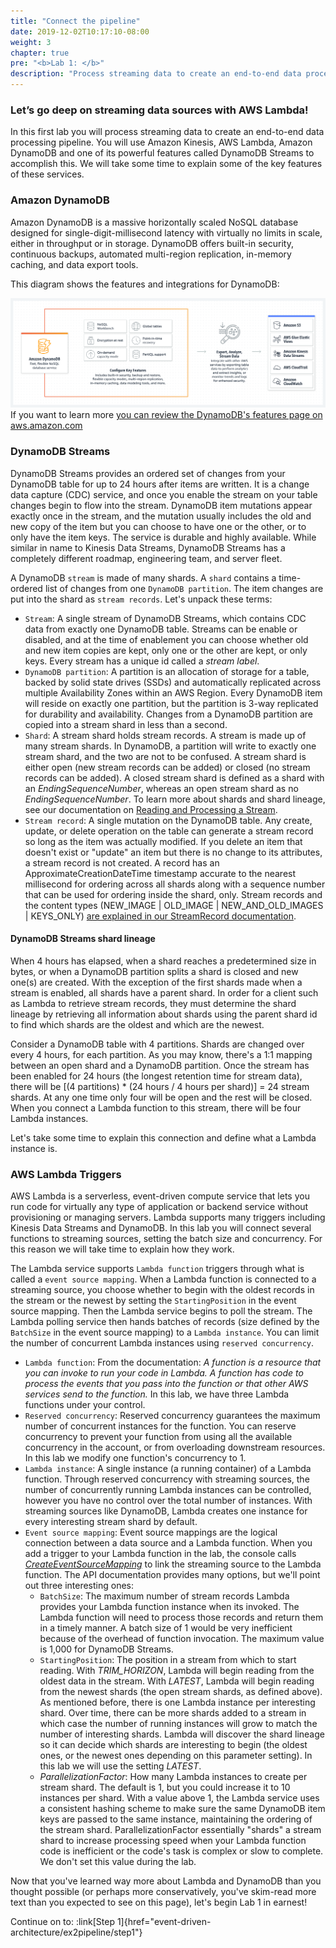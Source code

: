 ```yaml
---
title: "Connect the pipeline"
date: 2019-12-02T10:17:10-08:00
weight: 3
chapter: true
pre: "<b>Lab 1: </b>"
description: "Process streaming data to create an end-to-end data processing pipeline"
---
```


### Let’s go deep on streaming data sources with AWS Lambda!


In this first lab you will process streaming data to create an end-to-end data processing pipeline. You will use Amazon Kinesis, AWS Lambda, Amazon DynamoDB and one of its powerful features called DynamoDB Streams to accomplish this. We will take some time to explain some of the key features of these services.

### Amazon DynamoDB

Amazon DynamoDB is a massive horizontally scaled NoSQL database designed for single-digit-millisecond latency with virtually no limits in scale, either in throughput or in storage. DynamoDB offers built-in security, continuous backups, automated multi-region replication, in-memory caching, and data export tools.

This diagram shows the features and integrations for DynamoDB:

![DynamoDB ecosystem](/static/images/event-driven-architecture/lab1/dynamodb-ecosystem.png)
If you want to learn more [you can review the DynamoDB's features page on aws.amazon.com](https://aws.amazon.com/dynamodb/features/)


### DynamoDB Streams

DynamoDB Streams provides an ordered set of changes from your DynamoDB table for up to 24 hours after items are written. It is a change data capture (CDC) service, and once you enable the stream on your table changes begin to flow into the stream. DynamoDB item mutations appear exactly once in the stream, and the mutation usually includes the old and new copy of the item but you can choose to have one or the other, or to only have the item keys. The service is durable and highly available. While similar in name to Kinesis Data Streams, DynamoDB Streams has a completely different roadmap, engineering team, and server fleet.

A DynamoDB `stream` is made of many shards. A `shard` contains a time-ordered list of changes from one `DynamoDB partition`. The item changes are put into the shard as `stream records`. Let's unpack these terms:
- `Stream`: A single stream of DynamoDB Streams, which contains CDC data from exactly one DynamoDB table. Streams can be enable or disabled, and at the time of enablement you can choose whether old and new item copies are kept, only one or the other are kept, or only keys. Every stream has a unique id called a *stream label*.
- `DynamoDB partition`:  A partition is an allocation of storage for a table, backed by solid state drives (SSDs) and automatically replicated across multiple Availability Zones within an AWS Region. Every DynamoDB item will reside on exactly one partition, but the partition is 3-way replicated for durability and availability. Changes from a DynamoDB partition are copied into a stream shard in less than a second.
- `Shard`: A stream shard holds stream records. A stream is made up of many stream shards. In DynamoDB, a partition will write to exactly one stream shard, and the two are not to be confused. A stream shard is either open (new stream records can be added) or closed (no stream records can be added). A closed stream shard is defined as a shard with an *EndingSequenceNumber*, whereas an open stream shard as no *EndingSequenceNumber*. To learn more about shards and shard lineage, see our documentation on [Reading and Processing a Stream](https://docs.aws.amazon.com/amazondynamodb/latest/developerguide/Streams.html#Streams.Processing).
- `Stream record`: A single mutation on the DynamoDB table. Any create, update, or delete operation on the table can generate a stream record so long as the item was actually modified. If you delete an item that doesn't exist or "update" an item but there is no change to its attributes, a stream record is not created. A record has an ApproximateCreationDateTime timestamp accurate to the nearest millisecond for ordering across all shards along with a sequence number that can be used for ordering inside the shard, only. Stream records and the content types (NEW_IMAGE | OLD_IMAGE | NEW_AND_OLD_IMAGES | KEYS_ONLY) [are explained in our StreamRecord documentation](https://docs.aws.amazon.com/amazondynamodb/latest/APIReference/API_streams_StreamRecord.html).

#### DynamoDB Streams shard lineage

When 4 hours has elapsed, when a shard reaches a predetermined size in bytes, or when a DynamoDB partition splits a shard is closed and new one(s) are created. With the exception of the first shards made when a stream is enabled, all shards have a parent shard. In order for a client such as Lambda to retrieve stream records, they must determine the shard lineage by retrieving all information about shards using the parent shard id to find which shards are the oldest and which are the newest.

Consider a DynamoDB table with 4 partitions. Shards are changed over every 4 hours, for each partition. As you may know, there's a 1:1 mapping between an open shard and a DynamoDB partition. Once the stream has been enabled for 24 hours (the longest retention time for stream data), there will be [(4 partitions) * (24 hours / 4 hours per shard)] = 24 stream shards. At any one time only four will be open and the rest will be closed. When you connect a Lambda function to this stream, there will be four Lambda instances.

Let's take some time to explain this connection and define what a Lambda instance is.

### AWS Lambda Triggers

AWS Lambda is a serverless, event-driven compute service that lets you run code for virtually any type of application or backend service without provisioning or managing servers. Lambda supports many triggers including Kinesis Data Streams and DynamoDB. In this lab you will connect several functions to streaming sources, setting the batch size and concurrency. For this reason we will take time to explain how they work.


The Lambda service supports `Lambda function` triggers through what is called a `event source mapping`. When a Lambda function is connected to a streaming source, you choose whether to begin with the oldest records in the stream or the newest by setting the `StartingPosition` in the event source mapping. Then the Lambda service begins to poll the stream. The Lambda polling service then hands batches of records (size defined by the `BatchSize` in the event source mapping) to a `Lambda instance`. You can limit the number of concurrent Lambda instances using `reserved concurrency`.

- `Lambda function`: From the documentation: *A function is a resource that you can invoke to run your code in Lambda. A function has code to process the events that you pass into the function or that other AWS services send to the function.* In this lab, we have three Lambda functions under your control.
- `Reserved concurrency`: Reserved concurrency guarantees the maximum number of concurrent instances for the function. You can reserve concurrency to prevent your function from using all the available concurrency in the account, or from overloading downstream resources. In this lab we modify one function's concurrency to 1.
- `Lambda instance`: A single instance (a running container) of a Lambda function. Through reserved concurrency with streaming sources, the number of concurrently running Lambda instances can be controlled, however you have no control over the total number of instances. With streaming sources like DynamoDB, Lambda creates one instance for every interesting stream shard by default.
- `Event source mapping`: Event source mappings are the logical connection between a data source and a Lambda function. When you add a trigger to your Lambda function in the lab, the console calls [*CreateEventSourceMapping*](https://docs.aws.amazon.com/lambda/latest/dg/API_CreateEventSourceMapping.html) to link the streaming source to the Lambda function. The API documentation provides many options, but we'll point out three interesting ones:
    - `BatchSize`: The maximum number of stream records Lambda provides your Lambda function instance when its invoked. The Lambda function will need to process those records and return them in a timely manner. A batch size of 1 would be very inefficient because of the overhead of function invocation. The maximum value is 1,000 for DynamoDB Streams.
    - `StartingPosition`: The position in a stream from which to start reading. With *TRIM_HORIZON*, Lambda will begin reading from the oldest data in the stream. With *LATEST*, Lambda will begin reading from the newest shards (the open stream shards, as defined above). As mentioned before, there is one Lambda instance per interesting shard. Over time, there can be more shards added to a stream in which case the number of running instances will grow to match the number of interesting shards. Lambda will discover the shard lineage so it can decide which shards are interesting to begin (the oldest ones, or the newest ones depending on this parameter setting). In this lab we will use the setting *LATEST*.
    - *ParallelizationFactor*: How many Lambda instances to create per stream shard. The default is 1, but you could increase it to 10 instances per shard. With a value above 1, the Lambda service uses a consistent hashing scheme to make sure the same DynamoDB item keys are passed to the same instance, maintaining the ordering of the stream shard. ParallelizationFactor essentially "shards" a stream shard to increase processing speed when your Lambda function code is inefficient or the code's task is complex or slow to complete. We don't set this value during the lab.


Now that you've learned way more about Lambda and DynamoDB than you thought possible (or perhaps more conservatively, you've skim-read more text than you expected to see on this page), let's begin Lab 1 in earnest!

Continue on to: :link[Step 1]{href="event-driven-architecture/ex2pipeline/step1"}
